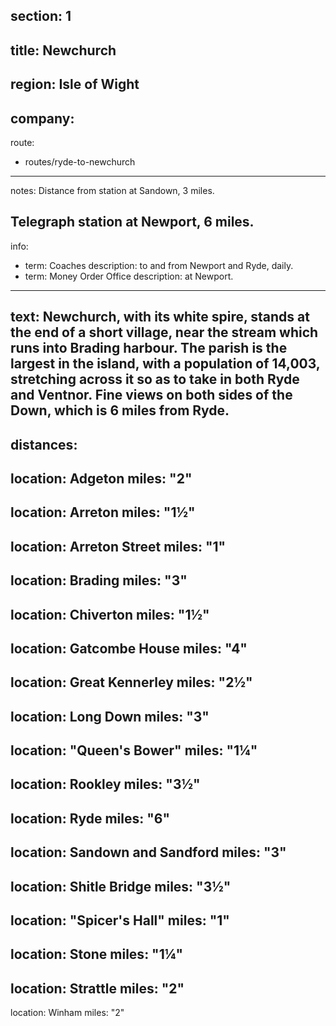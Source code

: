 section: 1
----
title: Newchurch
----
region: Isle of Wight
----
company:
----
route:
- routes/ryde-to-newchurch
----
notes: Distance from station at Sandown, 3 miles.

Telegraph station at Newport, 6 miles.
----
info:
- term: Coaches
  description: to and from Newport and Ryde, daily.
- term: Money Order Office
  description: at Newport.
----
text: Newchurch, with its white spire, stands at the end of a short village, near the stream which runs into Brading harbour. The parish is the largest in the island, with a population of 14,003, stretching across it so as to take in both Ryde and Ventnor. Fine views on both sides of the Down, which is 6 miles from Ryde.
----
distances:
- 
  location: Adgeton
  miles: "2"
- 
  location: Arreton
  miles: "1½"
- 
  location: Arreton Street
  miles: "1"
- 
  location: Brading
  miles: "3"
- 
  location: Chiverton
  miles: "1½"
- 
  location: Gatcombe House
  miles: "4"
- 
  location: Great Kennerley
  miles: "2½"
- 
  location: Long Down
  miles: "3"
- 
  location: "Queen's Bower"
  miles: "1¼"
- 
  location: Rookley
  miles: "3½"
- 
  location: Ryde
  miles: "6"
- 
  location: Sandown and Sandford
  miles: "3"
- 
  location: Shitle Bridge
  miles: "3½"
- 
  location: "Spicer's Hall"
  miles: "1"
- 
  location: Stone
  miles: "1¼"
- 
  location: Strattle
  miles: "2"
- 
  location: Winham
  miles: "2"
